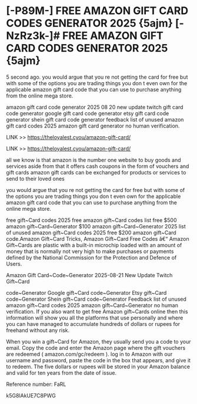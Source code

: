# [-P89M-] FREE AMAZON GIFT CARD CODES GENERATOR 2025 {5ajm} [-NzRz3k-]# FREE AMAZON GIFT CARD CODES GENERATOR 2025 {5ajm}

5 second ago. you would argue that you re not getting the card for free but with some of the options you are trading things you don t even own for the applicable amazon gift card code that you can use to purchase anything from the online mega store.

amazon gift card code generator 2025 08 20 new update twitch gift card code generator google gift card code generator etsy gift card code generator shein gift card code generator feedback list of unused amazon gift card codes 2025 amazon gift card generator no human verification.

LINK >> https://theloyalest.cyou/amazon-gift-card/

LINK >> https://theloyalest.cyou/amazon-gift-card/

all we know is that amazon is the number one website to buy goods and services aside from that it offers cash coupons in the form of vouchers and gift cards amazon gift cards can be exchanged for products or services to send to their loved ones

you would argue that you re not getting the card for free but with some of the options you are trading things you don t even own for the applicable amazon gift card code that you can use to purchase anything from the online mega store.

free gift~Card codes 2025 free amazon gift~Card codes list free $500 amazon gift~Card~Generator $100 amazon gift~Card~Generator 2025 list of unused amazon gift~Card codes 2025 free $200 amazon gift~Card code.Amazon Gift~Card Tricks, Amazon Gift~Card Free Codes â€“ Amazon Gift~Cards are plastic with a built-in microchip loaded with an amount of money that is normally not very high to make purchases or payments defined by the National Commission for the Protection and Defence of Users.

Amazon Gift Card~Code~Generator 2025-08-21 New Update Twitch Gift~Card

code~Generator Google gift~Card code~Generator Etsy gift~Card code~Generator Shein gift~Card code~Generator Feedback list of unused amazon gift~Card codes 2025 amazon gift~Card~Generator no human verification. If you also want to get free Amazon gift~Cards online then this information will show you all the platforms that use personally and where you can have managed to accumulate hundreds of dollars or rupees for freehand without any risk.

When you win a gift~Card for Amazon, they usually send you a code to your email. Copy the code and enter the Amazon page where the gift vouchers are redeemed ( amazon.com/gc/redeem ). log in to Amazon with our username and password, paste the code in the box that appears, and give it to redeem. The five dollars or rupees will be stored in your Amazon balance and valid for ten years from the date of issue.

Reference number: FaRL

k5G8lAkUE7C8PWG

